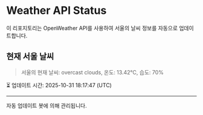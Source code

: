 
# Weather API Status

이 리포지토리는 OpenWeather API를 사용하여 서울의 날씨 정보를 자동으로 업데이트합니다.

## 현재 서울 날씨
> 서울의 현재 날씨: overcast clouds, 온도: 13.42°C, 습도: 70%

⏳ 업데이트 시간: 2025-10-31 18:17:47 (UTC)

---
자동 업데이트 봇에 의해 관리됩니다.
